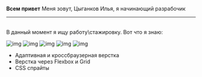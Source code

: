 <b>Всем привет</b>
Меня зовут, Цыганков Илья, я начинающий разрабочик
___
<br>
В данный момент я ищу работу\стажировку. Вот что я знаю:

![img](https://github.com/iJustified/icons/blob/main/img/icons8-html-5.svg) ![img](https://github.com/iJustified/icons/blob/main/img/icons8-css3.svg) ![img](https://github.com/iJustified/icons/blob/main/img/icons8-javascript.svg) ![img](https://github.com/iJustified/icons/blob/main/img/icons8-sass.svg) ![img](https://github.com/iJustified/icons/blob/main/img/icons8-gulp.svg)

- Адаптивная и кроссбраузерная верстка
- Верстка через Flexbox и Grid
- CSS спрайты
